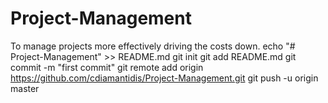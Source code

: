 # Project-Management
To manage projects more effectively driving the costs down.
echo "# Project-Management" >> README.md
git init
git add README.md
git commit -m "first commit"
git remote add origin https://github.com/cdiamantidis/Project-Management.git
git push -u origin master
